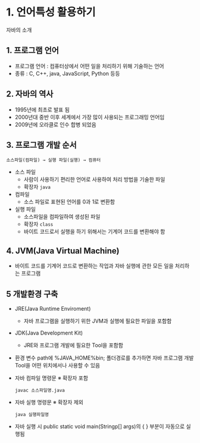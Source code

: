 # 1. 언어특성 활용하기
자바의 소개

## 1. 프로그램 언어

- 프로그램 언어 : 컴퓨터상에서 어떤 일을 처리하기 위해 기술하는 언어
- 종류 : C, C++, java, JavaScript, Python 등등

## 2. 자바의 역사

- 1995년에 최초로 발표 됨
- 2000년대 중반 이후 세계에서 가장 많이 사용되는 프로그래밍 언어임
- 2009년에 오라클로 인수 합병 되었음

## 3. 프로그램 개발 순서

```
소스파일(컴파일) → 실행 파일(실행) → 컴퓨터
```

- 소스 파일
  - 사람이 사용하기 편리한 언어로 사용하여 처리 방법을 기술한 파일
  - 확장자 `java`
- 컴파일
  - 소스 파일로 표현된 언어를 0과 1로  변환함
- 실행 파일
  - 소스파일을 컴파일하여 생성된 파일
  - 확장자 `class`
  - 바이트 코드로서 실행을 하기 위해서는 기계어 코드를 변환해야 함



## 4. JVM(Java Virtual Machine)

- 바이트 코드를 기계어 코드로 변환하는 작업과 자바 실행에 관한 모든 일을  처리하는 프로그램



## 5 개발환경 구축

- JRE(Java Runtime Enviroment)
  
  - 자바 프로그램을 실행하기 위한 JVM과 실행에 필요한 파일을 포함함
  
- JDK(Java Development Kit)
  
  - JRE와 프로그램 개발에 필요한 Tool을 포함함
  
- 환경 변수 path에 %JAVA_HOME%bin; 폴더경로를 추가하면 자바 프로그램 개발 Tool을 어떤 위치에서나 사용할 수 있음

- 자바 컴파일 명령문      ※ 확장자 포함

  ```
  javac 소스파일명.java
  ```

- 자바 실행 명령문          ※ 확장자 제외

  ```
  java 실행파일명
  ```

- 자바 실행 시 public static void main(Stringp[] args)의 { } 부분이 자동으로 실행됨

